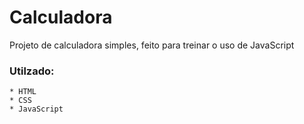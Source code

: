 # Calculadora

Projeto de calculadora simples, feito para treinar o uso de JavaScript



### Utilzado:

    * HTML
    * CSS
    * JavaScript

